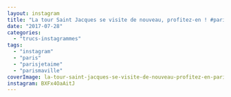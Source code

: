 ```yaml
---
layout: instagram
title: "La tour Saint Jacques se visite de nouveau, profitez-en ! #paris #parisjetaime #parismaville"
date: "2017-07-28"
categories: 
  - "trucs-instagrammes"
tags: 
  - "instagram"
  - "paris"
  - "parisjetaime"
  - "parismaville"
coverImage: la-tour-saint-jacques-se-visite-de-nouveau-profitez-en-paris-parisjetaime-parismaville.jpg 
instagram: BXFx4OaAitJ
---
```

